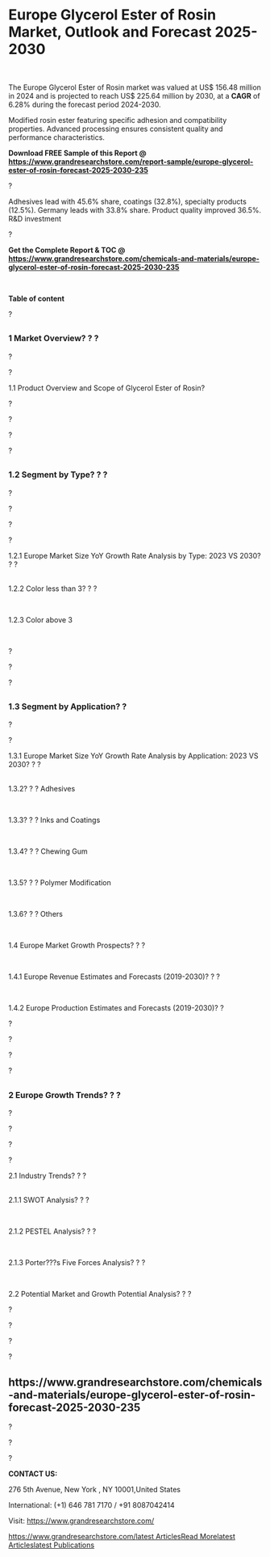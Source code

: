 <h1>Europe Glycerol Ester of Rosin Market, Outlook and Forecast 2025-2030</h1><br/><p>The Europe Glycerol Ester of Rosin market was valued at US$ 156.48 million in 2024 and is projected to reach US$ 225.64 million by 2030, at a <strong>CAGR</strong> of 6.28% during the forecast period 2024-2030.</p>
 
 
 
 <p>Modified rosin ester featuring specific adhesion and compatibility properties. Advanced processing ensures consistent quality and performance characteristics.</p>
 
 
 
 <div><b>Download FREE Sample of this Report @ <a href="https://www.grandresearchstore.com/report-sample/europe-glycerol-ester-of-rosin-forecast-2025-2030-235">https://www.grandresearchstore.com/report-sample/europe-glycerol-ester-of-rosin-forecast-2025-2030-235</a></b></div>
 
 
 
 <p>? </p>
 
 
 
 <p>Adhesives lead with 45.6% share, coatings (32.8%), specialty products (12.5%). Germany leads with 33.8% share. Product quality improved 36.5%. R&D investment</p>
 
 
 
 <p>? </p>
 
 
 
 <div><b>Get the Complete Report & TOC @ <a href="https://www.grandresearchstore.com/chemicals-and-materials/europe-glycerol-ester-of-rosin-forecast-2025-2030-235">https://www.grandresearchstore.com/chemicals-and-materials/europe-glycerol-ester-of-rosin-forecast-2025-2030-235</a></b></div>
 
 
 
 <p><br />
 
 <b>Table of content</b></p>
 
 
 
 <p>? </p>
 
 
 
 <h2><span style="font-size:16px"><strong>1 Market Overview? ? ? </strong></span></h2>
 
 
 
 <p>? </p>
 
 
 
 <p>? </p>
 
 
 
 <p>1.1 Product Overview and Scope of Glycerol Ester of Rosin? </p>
 
 
 
 <p>? </p>
 
 
 
 <p>? </p>
 
 
 
 <p>? </p>
 
 
 
 <p>? </p>
 
 
 
 <h2><strong><span style="font-size:16px">1.2 Segment by Type? ? ? </span></strong></h2>
 
 
 
 <p>? </p>
 
 
 
 <p>? </p>
 
 
 
 <p>? </p>
 
 
 
 <p>? </p>
 
 
 
 <p>1.2.1 Europe Market Size YoY Growth Rate Analysis by Type: 2023 VS 2030? ? ? <br />
 
 <br />
 
 1.2.2 Color less than 3? ? ? <br />
 
 <br />
 
 1.2.3 Color above 3<br />
 
 <br />
 
 ? </p>
 
 
 
 <p>? </p>
 
 
 
 <p>? </p>
 
 
 
 <h2><span style="font-size:16px"><strong>1.3 Segment by Application? ? </strong></span></h2>
 
 
 
 <p>? </p>
 
 
 
 <p>? </p>
 
 
 
 <p>1.3.1 Europe Market Size YoY Growth Rate Analysis by Application: 2023 VS 2030? ? ? <br />
 
 <br />
 
 1.3.2? ? ? Adhesives<br />
 
 <br />
 
 1.3.3? ? ? Inks and Coatings<br />
 
 <br />
 
 1.3.4? ? ? Chewing Gum<br />
 
 <br />
 
 1.3.5? ? ? Polymer Modification<br />
 
 <br />
 
 1.3.6? ? ? Others<br />
 
 <br />
 
 1.4 Europe Market Growth Prospects? ? ? <br />
 
 <br />
 
 1.4.1 Europe Revenue Estimates and Forecasts (2019-2030)? ? ? <br />
 
 <br />
 
 1.4.2 Europe Production Estimates and Forecasts (2019-2030)? ? </p>
 
 
 
 <p>? </p>
 
 
 
 <p>? </p>
 
 
 
 <p>? </p>
 
 
 
 <p>? </p>
 
 
 
 <h2><span style="font-size:16px"><strong>2 Europe Growth Trends? ? ? </strong></span></h2>
 
 
 
 <p>? </p>
 
 
 
 <p>? </p>
 
 
 
 <p>? </p>
 
 
 
 <p>? </p>
 
 
 
 <p>2.1 Industry Trends? ? ? <br />
 
 <br />
 
 2.1.1 SWOT Analysis? ? ? <br />
 
 <br />
 
 2.1.2 PESTEL Analysis? ? ? <br />
 
 <br />
 
 2.1.3 Porter???s Five Forces Analysis? ? ? <br />
 
 <br />
 
 2.2 Potential Market and Growth Potential Analysis? ? ? </p>
 
 
 
 <p>? </p>
 
 
 
 <p>? </p>
 
 
 
 <p>? </p>
 
 
 
 <p>? </p>
 
 
 
 <h2><span chemicals-and-materials="" europe-glycerol-ester-of-rosin-forecast-2025-2030-235="" https:="" style="<br><div><b>Get the Complete Report & TOC @ <a data-cke-saved-href=" www.grandresearchstore.com="">https://www.grandresearchstore.com/chemicals-and-materials/europe-glycerol-ester-of-rosin-forecast-2025-2030-235</span></h2>
 
 
 
 <p>? </p>
 
 
 
 <p>? </p>
 
 
 
 <p>? </p>
 
 
 
 <p><span chemicals-and-materials="" europe-glycerol-ester-of-rosin-forecast-2025-2030-235="" https:="" style="<br><div><b>Get the Complete Report & TOC @ <a data-cke-saved-href=" www.grandresearchstore.com=""><b>CONTACT US:</b><br />
 
 276 5th Avenue, New York , NY 10001,United States<br />
 
 International: (+1) 646 781 7170 / +91 8087042414<br />
 
 Visit: <a href="https://www.grandresearchstore.com/">https://www.grandresearchstore.com/</a><br />
 
 <a href="https://gyeongbokgung.com">https://www.grandresearchstore.com/</a><a href="https://hallyeomaritime.com">latest Articles</a><a href="https://jingwansa.com">Read More</a><a href="https://nguoiviet.jp/">latest Articles</a><a href="https://www.intelmarketresearch.com/">latest Publications</a></span></p>